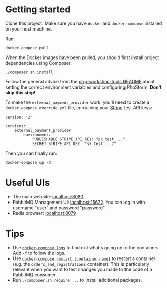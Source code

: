 # Getting started

Clone this project. Make sure you have `docker` and `docker-compose` installed on your host machine.

Run:

    docker-compose pull

When the Docker images have been pulled, you should first install project dependencies using Composer:

    ./composer.sh install

Follow the general advice from the [php-workshop-tools README](https://github.com/matthiasnoback/php-workshop-tools) about setting the correct environment variables and configuring PhpStorm. **Don't skip this step!**

To make the `external_payment_provider` work, you'll need to create a `docker-compose.override.yml` file, containing your [Stripe](https://dashboard.stripe.com/test/dashboard) test API keys:

    version: '2'
    
    services:
        external_payment_provider:
            environment:
                PUBLISHABLE_STRIPE_API_KEY: "pk_test_..."
                SECRET_STRIPE_API_KEY: "sk_test_...7"

Then you can finally run:

    docker-compose up -d

# Useful UIs

- The main website: [localhost:8080](http://localhost:8080).
- RabbitMQ Management UI: [localhost:15672](http://localhost:15672/). You can log in with username "user" and password "password".
- Redis browser: [localhost:8079](http://localhost:8079/)

# Tips

- Use [`docker-compose logs`](https://docs.docker.com/compose/reference/logs/) to find out what's going on in the containers. Add `-f` to follow the logs.
- Use [`docker-compose restart [container name]`](https://docs.docker.com/compose/reference/restart/) to restart a container (e.g. the `orders_and_registrations` container). This is particularly relevant when you want to test changes you made to the code of a RabbitMQ consumer.
- Run `./composer.sh require ...` to install additional packages.
